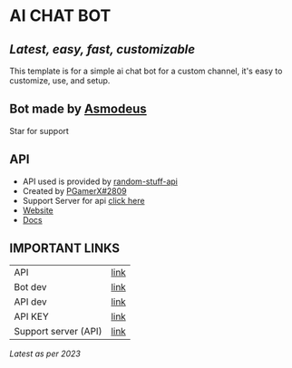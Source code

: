 # AI CHAT BOT
## _Latest, easy, fast, customizable_

This template is for a simple ai chat bot for a custom channel, it's easy to customize, use, and setup.
## Bot made by [Asmodeus](https://discord.com/users/634343118384398347)
Star for support 

## API

- API used is provided by [random-stuff-api](https://rapidapi.com/pgamerxdev/api/random-stuff-api)
- Created by [PGamerX#2809](https://discord.com/users/587663056046391302)
- Support Server for api [click here](https://discord.com/invite/4TeGKpSkdN)
- [Website](https://development.pgamerx.com)
- [Docs](https://api-docs.pgamerx.com/)





## IMPORTANT LINKS


| |  |
| ------ | ------ |
| API | [link](https://rapidapi.com/pgamerxdev/api/random-stuff-api) |
| Bot dev| [link](https://discord.com/users/634343118384398347) |
| API dev | [link](https://discord.com/users/587663056046391302) |
| API KEY | [link]() |
| Support server (API) | [link](https://api-info.pgamerx.com/manage-key) |


_Latest as per 2023_
